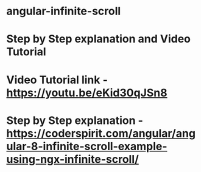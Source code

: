 # angular-infinite-scroll
# Step by Step explanation and Video Tutorial 
# Video Tutorial link - https://youtu.be/eKid30qJSn8
# Step by Step explanation  - https://coderspirit.com/angular/angular-8-infinite-scroll-example-using-ngx-infinite-scroll/ 
